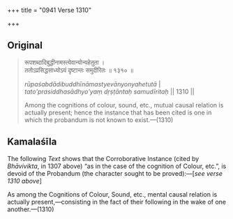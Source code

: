 +++
title = "0941 Verse 1310"

+++
## Original 
>
> रूपशब्दादिबुद्धीनामस्त्येवान्योन्यहेतुता ।  
> ततोऽप्रसिद्धसाध्योऽयं दृष्टान्तः समुदीरितः ॥ १३१० ॥ 
>
> *rūpaśabdādibuddhīnāmastyevānyonyahetutā* \|  
> *tato'prasiddhasādhyo'yaṃ dṛṣṭāntaḥ samudīritaḥ* \|\| 1310 \|\| 
>
> Among the cognitions of colour, sound, etc., mutual causal relation is actually present; hence the instance that has been cited is one in which the probandum is not known to exist.—(1310)



## Kamalaśīla

The following *Text* shows that the Corroborative Instance (cited by *Bhāvivikta*, in 1307 above) “as in the case of the cognition of Colour, etc.”, is devoid of the Probandum (the character sought to be proved):—[*see verse 1310 above*]

As among the Cognitions of Colour, Sound, etc., mental causal relation is actually present,—consisting in the fact of their following in the wake of one another.—(1310)


